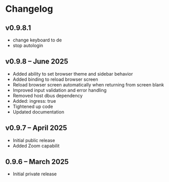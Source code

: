 # Changelog

## v0.9.8.1
- change keyboard to de
- stop autologin

## v0.9.8 – June 2025

- Added ability to set browser theme and sidebar behavior
- Added <Control-r> binding to reload browser screen
- Reload browser screen automatically when returning from screen blank
- Improved input validation and error handling
- Removed host dbus dependency
- Added: ingress: true
- Tightened up code
- Updated documentation

## v0.9.7 – April 2025

- Initial public release
- Added Zoom capabilit

## 0.9.6 – March 2025

- Initial private release
